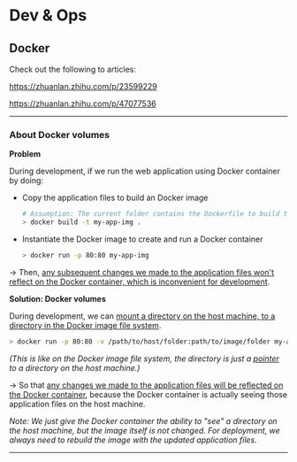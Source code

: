 # Dev & Ops

## Docker

Check out the following to articles:

<https://zhuanlan.zhihu.com/p/23599229>

<https://zhuanlan.zhihu.com/p/47077536>

***

### About Docker volumes

**Problem**

During development, if we run the web application using Docker container by doing:

* Copy the application files to build an Docker image

  ```bash
  # Assumption: The current folder contains the Dockerfile to build the image.
  > docker build -t my-app-img .
  ```

* Instantiate the Docker image to create and run a Docker container

  ```bash
  > docker run -p 80:80 my-app-img
  ```

-> Then, <u>any subsequent changes we made to the application files won't reflect on the Docker container, which is inconvenient for development</u>.

**Solution: Docker volumes**

During development, we can <u>mount a directory on the host machine, to a directory in the Docker image file system</u>.

```bash
> docker run -p 80:80 -v /path/to/host/folder:path/to/image/folder my-app-img
```

*(This is like on the Docker image file system, the directory is just a <u>pointer</u> to a directory on the host machine.)*

-> So that <u>any changes we made to the application files will be reflected on the Docker container</u>, because the Docker container is actually seeing those application files on the host machine.

*Note: We just give the Docker container the ability to "see" a directory on the host machine, but the image itself is not changed. For deployment, we always need to rebuild the image with the updated application files.*

***

